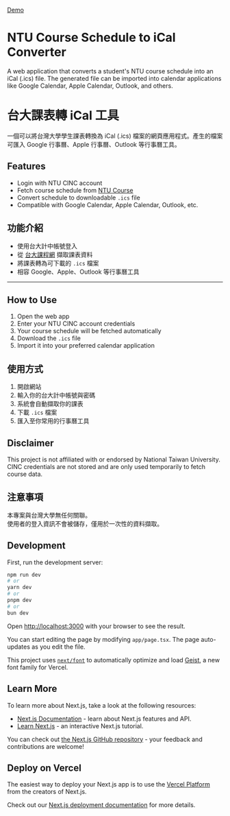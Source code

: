 [Demo](https://ntu-course-calendar.vercel.app/)

# NTU Course Schedule to iCal Converter

A web application that converts a student's NTU course schedule into an iCal (.ics) file. The generated file can be imported into calendar applications like Google Calendar, Apple Calendar, Outlook, and others.

# 台大課表轉 iCal 工具

一個可以將台灣大學學生課表轉換為 iCal (.ics) 檔案的網頁應用程式。產生的檔案可匯入 Google 行事曆、Apple 行事曆、Outlook 等行事曆工具。

## Features

- Login with NTU CINC account
- Fetch course schedule from [NTU Course](https://course.ntu.edu.tw/)
- Convert schedule to downloadable `.ics` file
- Compatible with Google Calendar, Apple Calendar, Outlook, etc.

## 功能介紹

- 使用台大計中帳號登入
- 從 [台大課程網](https://course.ntu.edu.tw/) 擷取課表資料
- 將課表轉為可下載的 `.ics` 檔案
- 相容 Google、Apple、Outlook 等行事曆工具

---

## How to Use

1. Open the web app
2. Enter your NTU CINC account credentials
3. Your course schedule will be fetched automatically
4. Download the `.ics` file
5. Import it into your preferred calendar application

## 使用方式

1. 開啟網站
2. 輸入你的台大計中帳號與密碼
3. 系統會自動擷取你的課表
4. 下載 `.ics` 檔案
5. 匯入至你常用的行事曆工具

## Disclaimer

This project is not affiliated with or endorsed by National Taiwan University.  
CINC credentials are not stored and are only used temporarily to fetch course data.

## 注意事項

本專案與台灣大學無任何關聯。  
使用者的登入資訊不會被儲存，僅用於一次性的資料擷取。

## Development

First, run the development server:

```bash
npm run dev
# or
yarn dev
# or
pnpm dev
# or
bun dev
```

Open [http://localhost:3000](http://localhost:3000) with your browser to see the result.

You can start editing the page by modifying `app/page.tsx`. The page auto-updates as you edit the file.

This project uses [`next/font`](https://nextjs.org/docs/app/building-your-application/optimizing/fonts) to automatically optimize and load [Geist](https://vercel.com/font), a new font family for Vercel.

## Learn More

To learn more about Next.js, take a look at the following resources:

- [Next.js Documentation](https://nextjs.org/docs) - learn about Next.js features and API.
- [Learn Next.js](https://nextjs.org/learn) - an interactive Next.js tutorial.

You can check out [the Next.js GitHub repository](https://github.com/vercel/next.js) - your feedback and contributions are welcome!

## Deploy on Vercel

The easiest way to deploy your Next.js app is to use the [Vercel Platform](https://vercel.com/new?utm_medium=default-template&filter=next.js&utm_source=create-next-app&utm_campaign=create-next-app-readme) from the creators of Next.js.

Check out our [Next.js deployment documentation](https://nextjs.org/docs/app/building-your-application/deploying) for more details.

